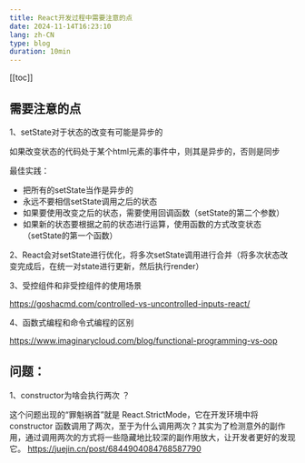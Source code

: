 ```yaml
---
title: React开发过程中需要注意的点
date: 2024-11-14T16:23:10
lang: zh-CN
type: blog
duration: 10min
---
```


[[toc]]

## 需要注意的点

1、setState对于状态的改变有可能是异步的

如果改变状态的代码处于某个html元素的事件中，则其是异步的，否则是同步

最佳实践：

 - 把所有的setState当作是异步的
 - 永远不要相信setState调用之后的状态
 - 如果要使用改变之后的状态，需要使用回调函数（setState的第二个参数）
 - 如果新的状态要根据之前的状态进行运算，使用函数的方式改变状态（setState的第一个函数）

2、React会对setState进行优化，将多次setState调用进行合并（将多次状态改变完成后，在统一对state进行更新，然后执行render）

3、受控组件和非受控组件的使用场景

https://goshacmd.com/controlled-vs-uncontrolled-inputs-react/

4、函数式编程和命令式编程的区别

https://www.imaginarycloud.com/blog/functional-programming-vs-oop

## 问题：

1、constructor为啥会执行两次 ？

这个问题出现的“罪魁祸首”就是 React.StrictMode，它在开发环境中将 constructor 函数调用了两次，至于为什么调用两次？其实为了检测意外的副作用，通过调用两次的方式将一些隐藏地比较深的副作用放大，让开发者更好的发现它。
https://juejin.cn/post/6844904084768587790